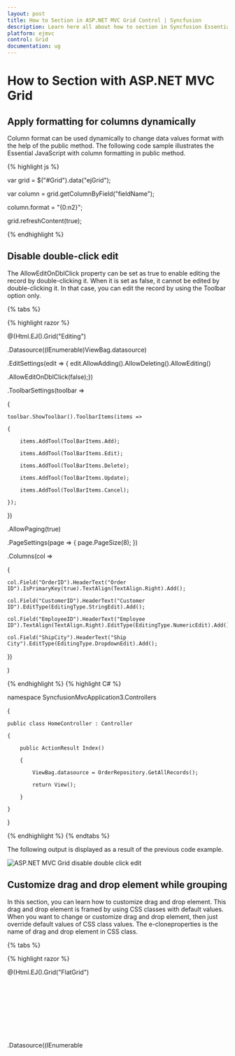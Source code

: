 ```yaml
---
layout: post
title: How to Section in ASP.NET MVC Grid Control | Syncfusion
description: Learn here all about how to section in Syncfusion Essential ASP.NET MVC Grid control, its elements, and more.
platform: ejmvc
control: Grid
documentation: ug
---
```

# How to Section with ASP.NET MVC Grid

##  Apply formatting for columns dynamically

Column format can be used dynamically to change data values format with the help of the public method. The following code sample illustrates the Essential JavaScript with column formatting in public method.

{% highlight js %}

var grid = $("#Grid").data("ejGrid");

var column = grid.getColumnByField("fieldName");

column.format = "{0:n2}";

grid.refreshContent(true);


{% endhighlight  %}


## Disable double-click edit

The AllowEditOnDblClick property can be set as true to enable editing the record by double-clicking it. When it is set as false, it cannot be edited by double-clicking it. In that case, you can edit the record by using the Toolbar option only.

{% tabs %}
 
{% highlight razor %}

@(Html.EJ().Grid<object>("Editing")

.Datasource((IEnumerable<object>)ViewBag.datasource)

.EditSettings(edit => { edit.AllowAdding().AllowDeleting().AllowEditing()

.AllowEditOnDblClick(false);})

.ToolbarSettings(toolbar =>

{

	toolbar.ShowToolbar().ToolbarItems(items =>

	{

		items.AddTool(ToolBarItems.Add);

		items.AddTool(ToolBarItems.Edit);

		items.AddTool(ToolBarItems.Delete);

		items.AddTool(ToolBarItems.Update);

		items.AddTool(ToolBarItems.Cancel);

	});

})

.AllowPaging(true)

.PageSettings(page => { page.PageSize(8); })

.Columns(col =>

{

	col.Field("OrderID").HeaderText("Order ID").IsPrimaryKey(true).TextAlign(TextAlign.Right).Add();

	col.Field("CustomerID").HeaderText("Customer ID").EditType(EditingType.StringEdit).Add();

	col.Field("EmployeeID").HeaderText("Employee ID").TextAlign(TextAlign.Right).EditType(EditingType.NumericEdit).Add();

	col.Field("ShipCity").HeaderText("Ship City").EditType(EditingType.DropdownEdit).Add();

})

)


{% endhighlight  %}
{% highlight C# %}

namespace SyncfusionMvcApplication3.Controllers

{

    public class HomeController : Controller

    {

        public ActionResult Index()

        {

            ViewBag.datasource = OrderRepository.GetAllRecords();

            return View();

        }         

    }	

}

{% endhighlight %}
{% endtabs %}


The following output is displayed as a result of the previous code example.

![ASP.NET MVC Grid disable double click edit](How-to_images/Disable-double-click-edit_img1.png)


## Customize drag and drop element while grouping

In this section, you can learn how to customize drag and drop element. This drag and drop element is framed by using CSS classes with default values. When you want to change or customize drag and drop element, then just override default values of CSS class values. The e-cloneproperties is the name of drag and drop element in CSS class.

{% tabs %}
 
{% highlight razor %}

<style type="text/css">

	.e-grid .e-cloneproperties 
	{

		background-color: black;

	}

</style>

@(Html.EJ().Grid<EditableOrder>("FlatGrid")

.Datasource((IEnumerable<object>)ViewBag.datasource)

.AllowGrouping(true)

.AllowPaging()

)

{% endhighlight  %}

{% highlight C# %}

namespace MVCSampleBrowser.Controllers

{

    public partial class GridController : Controller

    {
        public ActionResult Default()

        {
            ViewBag.datasource = OrderRepository.GetAllRecords();
            return View();
        }
    }
}

{% endhighlight  %}

{% endtabs %} 



The following output is displayed as a result of the previous code example.

![ASP.NET MVC Grid customize drag and drop element while grouping](How-to_images/Customize-Drag-and-Drop-element-while-grouping_img1.png)

## Display tooltip

To apply tooltip for cells, You need to use the `CustomAttributes` in columns. For more reference, about the [`CustomAttributes`](http://help.syncfusion.com/aspnetmvc/grid/columns#custom-attribute).

{% tabs %}


{% highlight razor %}


@(Html.EJ().Grid<OrdersView>("FlatGrid")

        .Datasource((IEnumerable<object>)ViewBag.datasource)

        .AllowPaging()

        .Columns(col =>

           {

               col.Field("OrderID").HeaderText("Order ID").TextAlign(TextAlign.Right).Width(75).Add();
               col.Field("CustomerID").HeaderText("Customer ID").Width(80).CustomAttributes(customAttributes => customAttributes.AddAttribute("title","")).Add();
               col.Field("EmployeeID").HeaderText("Employee ID").Width(75).TextAlign(TextAlign.Right).Add();       
			   col.Field("Freight").HeaderText("Freight").TextAlign(TextAlign.Right).Width(75).Format("{0:C}").Add();

           })

        )

{% endhighlight  %}

{% highlight C# %}

namespace MVCSampleBrowser.Controllers

{

    public partial class GridController : Controller

    {

        // GET: /Custom Attributes/



        public ActionResult Default()

        {

              // Data gets from DataContext

            var DataSource = new NorthwindDataContext().OrdersViews.ToList();

            ViewBag.datasource = DataSource;

            return View();

        }

    }

}

{% endhighlight  %}
{% endtabs %}   

## Set dynamic dataSource to grid

Grid control is capable of updating its dataSource as and when required. The grid method “DataSource” helps in achieving this and in this method parameter, you have to pass the new dataSource as list collection.

For instance, consider a textbox above the grid and depending on its value, you can update a new datasource to the grid dynamically.

{% tabs %}
 

{% highlight razor %}

Enter EmployeeID Field Value:

<input type="text" id="colValue" />

<input type="button" id="customButton" value="Change DataSource">

@(Html.EJ().Grid<EJGrid.Models.Order>("Grid")

.Datasource((IEnumerable<object>)ViewBag.datasource)

.AllowPaging()

.Columns(col =>

{

	 col.Field("OrderID").HeaderText("Order ID").TextAlign(TextAlign.Right).Width(75).Add();

	 col.Field("EmployeeID").HeaderText("Employee ID").TextAlign(TextAlign.Right).Width(90).Add();

	 col.Field("Freight").HeaderText("Freight").Format("{0:c}").TextAlign(TextAlign.Right).Width(90).Add();

	 col.Field("ShipCity").HeaderText("Ship City").Width(90).Add();

	 col.Field("Child.Test").HeaderText("TEst").Format("{0:c}").Width(90).Add();

	 col.Field("ShipCountry").HeaderText("Ship Country").Width(90).Add();

})

)

<script>

	$("#customButton").ejButton({

	size: "Normal", click: function (args) {

	var obj = $("#Grid").ejGrid("instance");

	var value = $("#colValue").val();

	//Add custom parameter to the server

	var query = new ej.Query().addParams("EmployeeID", value);

	//Creating ejDataManager with UrlAdaptor

	var dataManager = ej.DataManager({ url: "/Home/GetData", adaptor: new ej.UrlAdaptor() });
	var promise = dataManager.executeQuery(query);
	promise.done(function (e) {

	//Assign the result to the grid dataSource using "dataSource" method.

	obj.dataSource(e.result);

	});



	}})

</script>

{% endhighlight  %}

{% highlight C# %}


namespace EJGrid.Controllers

{

    public class HomeController : Controller

    {

        public ActionResult Index()

        {

            ViewBag.datasource = null;

            return View();

        }



        public JsonResult GetData(int EmployeeID)

        {

            var data = new DataClasses1DataContext().Orders.Where(datasource => datasource.EmployeeID ==        EmployeeID).ToList();

            return Json(data, JsonRequestBehavior.AllowGet);

        }

    }

}


{% endhighlight %}
{% endtabs %} 

The following screenshot illustrates the output.

![ASP.NET MVC Grid set dynamic datasource](How-to_images/Set-Dynamic-DataSource-to-Grid_img1.png)


## Custom binding for grid CRUD operation

In the grid control DataManager is used for data processing. The adaptors of dataManager are customizable that can be extended for custom binding with server-side for grid CRUD operation.

For instance bind the data to grid by using the “remoteSaveAdaptor” and extend it to modify its update method to bind edited record values of grid as “FormCollection” in the server-side.

{% tabs %}

{% highlight razor %}

@(Html.EJ().Grid<EJGrid.Models.Order>("Grid")

        .Datasource(datasource => datasource.Json((IEnumerable<object>)ViewBag.datasource).UpdateURL("Home/Update")

            .InsertURL("Home/Insert").RemoveURL("Home/Remove").Adaptor("remoteSaveAdaptor"))

        .AllowSorting()

        .AllowPaging()

        .EditSettings(edit => { edit.AllowAdding().AllowDeleting().AllowEditing(); })

        .ToolbarSettings(toolbar =>

        {

            toolbar.ShowToolbar().ToolbarItems(items =>

            {

                items.AddTool(ToolBarItems.Add);

                items.AddTool(ToolBarItems.Edit);

                    items.AddTool(ToolBarItems.Delete);

                items.AddTool(ToolBarItems.Update);

                items.AddTool(ToolBarItems.Cancel);

            });

        })

        .Columns(col =>

        {

            col.Field("OrderID").HeaderText("Order ID").IsPrimaryKey(true).TextAlign(TextAlign.Right).Width(90).ValidationRules(v => v.AddRule("required", true).AddRule("number", true)).Add();

            col.Field("EmployeeID").HeaderText("Employee ID").TextAlign(TextAlign.Right).Width(90).ValidationRules(v => v.AddRule("required", true)).Add();

            col.Field("Freight").HeaderText("Freight").TextAlign(TextAlign.Right).Width(80).Add();

            col.Field("ShipName").HeaderText("ShipName").Width(150).Add();

        })

        .ClientSideEvents(eve => eve.Load("load"))

)


    var adaptor = new ej.remoteSaveAdaptor().extend({

        insert: function (dataManager, data, tableName) {

            return {

                url: dataManager.dataSource.insertUrl,

                dataType: 'json',

                contentType: "application/x-www-form-urlencoded; charset=utf-8",

                data: $("#GridEditForm").serialize()

            };

        },

        update: function (dataManager, keyField, value, tableName) {

            return {

                type: "POST",

                url: dataManager.dataSource.updateUrl+"?id="+value.OrderID,

                dataType: 'json',

                contentType: "application/x-www-form-urlencoded; charset=utf-8",

                data: $("#GridEditForm").serialize()

            };

        },

    })



    function load(args) {

        this.model.dataSource.adaptor = new adaptor();

    }

{% endhighlight %}



{% highlight C# %}

namespace EJGrid.Controllers

{

    public class HomeController : Controller

    {

        public ActionResult Index()

        {

            ViewBag.datasource = OrderRepository.GetAllRecords();

            return View();

        }



        public ActionResult Update(int id, FormCollection value)

        {

            var order = new EditableOrder();

            order.OrderID = id;

            if (value["EmployeeID"] != "")

            order.EmployeeID = Convert.ToInt32(value["EmployeeID"]);

            if (value["Freight"] != "")

            order.Freight = Convert.ToDecimal(value["Freight"]);

            if (value["ShipCity"] != null)

            order.ShipCity = value["ShipCity"];

            OrderRepository.Update(order);

            var data = OrderRepository.GetAllRecords();

            return Json(data, JsonRequestBehavior.AllowGet);

        }

        public ActionResult Insert(FormCollection value)

        {

            var order = new EditableOrder();

            order.OrderID = Convert.ToInt32(value["OrderID"]);

            if (value["EmployeeID"] != "")

                order.EmployeeID = Convert.ToInt32(value["EmployeeID"]);

            if (value["Freight"] != "")

                order.Freight = Convert.ToDecimal(value["Freight"]);

            if (value["ShipCity"] != null)

                order.ShipCity = value["ShipCity"];

            OrderRepository.Add(order);

            var data = OrderRepository.GetAllRecords();

            return Json(data, JsonRequestBehavior.AllowGet);

        }

    }

}

{% endhighlight %}
{% endtabs %}    

 ![ASP.NET MVC Grid custom crud](How-to_images/Custom-CRUD_img1.png)
 
  
## Binding SignalR endpoint

Grid  supports the SignalR features for live updates in record. Please find the below option to configure signalR with Grid. 

1) Before configure SignalR with the ejGrid. You need to setup the SignalR configuration in Visual Studio project. For reference, please find the link given below.

N> [signalR](http://www.asp.net/signalr/overview/getting-started/tutorial-getting-started-with-signalr#setup "signalr") 



2) After configuration of SignalR, you have to create Hub for communication between different actions of grid. 
{% highlight c# %}

public class SignalHub: Hub

{

	public void modify(string action, string details)

	{

		Clients.All.modify(action, details);

	}

}

{% endhighlight %}

3) Implementation of SignalR communication with Grid through Hub.

{% tabs %}


{% highlight razor %}


@(Html.EJ().Grid<OrdersView>("FlatGrid")

        .Datasource((IEnumerable<object>)ViewBag.datasource)

        .AllowPaging()

        .Columns(col =>

           {

            col.Field("OrderID").HeaderText("Order ID").IsPrimaryKey(true).TextAlign(TextAlign.Right).Width(75).Add();
            col.Field("CustomerID").HeaderText("Customer ID").Width(80).Add();
            col.Field("EmployeeID").HeaderText("Employee ID").TextAlign(TextAlign.Right).Width(75).Add();
            col.Field("Freight").HeaderText("Freight").TextAlign(TextAlign.Right).Width(75).Format("{0:C}").Add();
            col.Field("ShipCity").HeaderText("Ship City").Width(80).Add();

           })

        )
	<!--Reference the SignalR library. -->	
<script src="~/Scripts/jquery.signalR-1.1.4.min.js"></script>
<!--Reference the autogenerated SignalR hub script. -->
<script src="@Url.Content("~/signalr/hubs")" type="text/javascript"></script>
<script>
    $(function () {
        window.signal = $.connection.signalHub;
        window.signal.client.modify = function (action, details) {
            details = JSON.parse(details);
            if (action == "add") $("#FlatGrid").ejGrid("addRecord", details);
            else if (action == "beginedit") $("#Editing").ejGrid("updateRecord", "OrderID", details);
            else $("#Editing").ejGrid("deleteRecord", "OrderID", details);
        };
        $.connection.hub.start().done(function () {
            window.actionComplete = function (args) {
                if (args.requestType == "save" || args.requestType == "delete") window.signal.server.modify(args.requestType == "delete" ? args.requestType : window.previousAction, JSON.stringify(args.rowData));
                if (args.requestType != "delete") window.previousAction = args.requestType;
            }
        });
    })
</script>

{% endhighlight  %}

{% highlight C# %}

namespace MVCSampleBrowser.Controllers

{

    public partial class GridController : Controller

    {

        // GET: /Custom Attributes/



        public ActionResult Default()

        {

              // Data gets from DataContext

            var DataSource = new NorthwindDataContext().OrdersViews.ToList();

            ViewBag.datasource = DataSource;

            return View();

        }

    }

}

{% endhighlight  %}
{% endtabs %}   

## Copy data from Excel to grid

This [blog](https://www.syncfusion.com/blogs/post/Copying-and-Pasting-Excel-Sheet-Data-to-Grid-ASPNET-MVC.aspx) is about conversion of Excel to JSON data. After got JSON data you can bind it to the grid. 


## Use NHibernate with grid

### NHibernate

NHibernate is an object-relational mapping (ORM) solution for the Microsoft .NET platform. It provides a Framework for mapping an object-oriented domain model to a traditional relational database.

### Populate Grid with data by using NHibernate

You can populate the grid with data obtained by using the NHibernate. The UrlAdaptor can be used for data binding and to handle the request and response from the server. You can use the CRUD URL mappers (InsertUrl/UpdateUrl/RemoveUrl/CrudUrl) to provide the action/method to be called while editing.

The grid initialization is as follows.

{% tabs %}

{% highlight razor %}

@(Html.EJ().Grid<EmployeeMap>("Grid")

.Datasource(datasource =>

	datasource.URL("Home/GetData") //Action which returns data

	.InsertURL("Home/PerformInsert") 

	.UpdateURL("Home/PerformUpdate")

	.RemoveURL("Home/PerformDelete")

	.Adaptor(AdaptorType.UrlAdaptor)

)

.AllowPaging()

.EditSettings(edit => edit.AllowEditing().AllowAdding().AllowDeleting().EditMode(EditMode.Normal))

.ToolbarSettings(tools => tools.ShowToolbar().ToolbarItems(items =>

{

	items.AddTool(ToolBarItems.Add);

	items.AddTool(ToolBarItems.Edit);

	items.AddTool(ToolBarItems.Delete);

	items.AddTool(ToolBarItems.Update);

	items.AddTool(ToolBarItems.Cancel);

}))

.Columns(col =>

{

	col.Field("EmployeeID").HeaderText("Employee ID").IsPrimaryKey(true).TextAlign(TextAlign.Right).Width(75).Add();

	col.Field("FirstName").HeaderText("First Name").Width(80).Add();

	col.Field("LastName").HeaderText("Last Name").Add();

	col.Field("Designation").HeaderText("Designation"). Width(75).Add();

})

)

{% endhighlight %}
{% highlight C# %}

namespace UsingNHibernate.Controllers

{

    public class HomeController : Controller

    {

        public IEnumerable<EmployeeMap> list { get; set; }



        public ActionResult Index()

        {



            return View();

        }



        //PROVIDE GRID DATASOURCE

        public ActionResult GetData()

        {

            using (ISession session = AppSession.OpenSession())

            {

                list = session.Query<EmployeeMap>().ToList();

            }

            return Json(new { result = list, count = list.Count() }, JsonRequestBehavior.AllowGet);

        }



        //PERFORM INSERT

        public ActionResult PerformInsert(string action, EmployeeMap value)

        {

            using (ISession session = AppSession.OpenSession())

            {

                using (ITransaction transaction = session.BeginTransaction())

                {

                    session.Save(value);

                    transaction.Commit();

                }

                list = session.Query<EmployeeMap>().ToList();

            }

            return Json(new { result = value, count = list.Count() }, JsonRequestBehavior.AllowGet);

        }



        //PERFORM UPDATE

        public ActionResult PerformUpdate(int key, EmployeeMap value)

        {

            using (ISession session = AppSession.OpenSession())

            {

                var employeeUpdate = session.Get<EmployeeMap>(key);



                employeeUpdate.Designation = value.Designation;

                employeeUpdate.FirstName = value.FirstName;

                employeeUpdate.LastName = value.LastName;



                using (ITransaction transaction = session.BeginTransaction())

                {

                    session.Save(employeeUpdate);

                    transaction.Commit();

                }

                list = session.Query<EmployeeMap>().ToList();

            }



            return Json(new { result = value, count = list.Count() }, JsonRequestBehavior.AllowGet);

        }



        //PERFORM DELETE

        public ActionResult PerformDelete(int key)

        {

            using (ISession session = AppSession.OpenSession())

            {

                using (ITransaction transaction = session.BeginTransaction())

                {

                    session.Delete(session.Get<EmployeeMap>(key));

                    transaction.Commit();

                }

                list = session.Query<EmployeeMap>().ToList();

            }

            return Content("Success"); // Json(new { result = list, count = list.Count() }, JsonRequestBehavior.AllowGet);

        }



    }

}

{% endhighlight %}
{% endtabs %}  
The SessionFactory used by the application is as follows.


{% highlight c# %}
public static class AppSession

{

	public static ISession OpenSession()

	{

		var configuration = new Configuration();

		var configurationPath = HttpContext.Current.Server.MapPath(@"~\Models\nHibernateConfig\Employee.cfg.xml");

		configuration.Configure(configurationPath);

		var employeeConfigurationFile = HttpContext.Current.Server.MapPath(@"~\Models\nHibernateConfig\EmployeeMap.hbm.xml");

		configuration.AddFile(employeeConfigurationFile);

		ISessionFactory sessionFactory = configuration.BuildSessionFactory();

		return sessionFactory.OpenSession();

	}

}

{% endhighlight  %}

N> In the previous code example, the ORM mapping is performed by using the XML-documents and the mapping files are Employee.cfg.xml and EmployeeMap.hbm.xml

## Adding comments in the exported file (Excel, Word or PDF)

We can add comments in the exported file while exporting the grid control.

### Adding comments in Excel sheet

Using the Range property and AddComment method of the XlsIO IRange Class, we will add comments to any cell of particular range in Excel sheet. 

{% tabs %}

{% highlight razor %}

    @(Html.EJ().Grid<OrdersView>("FlatGrid")
        .Datasource((IEnumerable<object>)ViewBag.datasource)
        .ToolbarSettings(toolBar => toolBar.ShowToolbar().ToolbarItems(items =>
            {
              items.AddTool(ToolBarItems.ExcelExport);                    
            }))
        .AllowPaging()
        .Columns(col =>
        {
            col.Field("OrderID").HeaderText("Order ID").TextAlign(TextAlign.Right).Add();
            col.Field("CustomerID").HeaderText("Customer ID").Add();
            col.Field("EmployeeID").HeaderText("Employee ID").TextAlign(TextAlign.Right). Add();          
            col.Field("Freight").HeaderText("Freight").TextAlign(TextAlign.Right).Add();
        })) 
        
{% endhighlight %}
{% highlight c# %}

    public partial class GridController : Controller
    {

        public ActionResult ExportingGrid()
        {
            var DataSource = new NorthwindDataContext().OrdersViews.ToList();
            ViewBag.datasource = DataSource;
            return View();
        }
        public void ExportToExcel(string GridModel)
        {
            GridProperties gridProperty = (GridProperties)Utils.DeserializeToModel(typeof(GridProperties), GridModel);
            ExcelExport exp = new ExcelExport();
            IEnumerable data = new NorthwindDataContext().OrdersViews.ToList();
            IWorkbook book = exp.Export(gridProperty, (IEnumerable)data, "Export.xlsx", ExcelVersion.Excel2010, false, false, "flat-lime", true);            
            book.ActiveSheet.Range["A1:D1"].Merge();
            book.ActiveSheet.Range["A1"].Text = "*Exported Grid Data";//Adding text to the cells of particular range
            book.ActiveSheet.Range["A1"].AddComment().Text = "*Add Comments";//Adding comments to cells of particular range
            book.SaveAs("Export.xlsx", ExcelSaveType.SaveAsXLS, System.Web.HttpContext.Current.Response, ExcelDownloadType.Open);
        }          
    }

{% endhighlight %}
{% endtabs %}

The following screenshot displays the exported grid with comments added to cells

![ASP.NET MVC Grid adding comments in excel sheet](How-to_images/Add-comments-in-the-Exported-file_img1.png)

### Adding comments in exported Word document

We can add comments to the word document using the AppendComment method in the WComment class of the DocIO namespace. We can traverse through the required row/cell with the help of WTable class and thus can append the comment to the table cell.

{% tabs %}

{% highlight razor %}

    @(Html.EJ().Grid<OrdersView>("FlatGrid")
        .Datasource((IEnumerable<object>)ViewBag.datasource)
        .ToolbarSettings(toolBar => toolBar.ShowToolbar().ToolbarItems(items =>
            {                    
              items.AddTool(ToolBarItems.WordExport);                    
            }))
        .AllowPaging()
        .Columns(col =>
        {
            col.Field("OrderID").HeaderText("Order ID").TextAlign(TextAlign.Right).Add();
            col.Field("CustomerID").HeaderText("Customer ID").Add();
            col.Field("EmployeeID").HeaderText("Employee ID").TextAlign(TextAlign.Right). Add();          
            col.Field("Freight").HeaderText("Freight").TextAlign(TextAlign.Right).Add();            
        })) 

{% endhighlight %}
{% highlight c# %}

    public partial class GridController : Controller
    {

        public ActionResult ExportingGrid()
        {
            var DataSource = new NorthwindDataContext().OrdersViews.ToList();
            ViewBag.datasource = DataSource;
            return View();
        }
        public void ExportToWord(string GridModel)
        {
            WordExport exp = new WordExport();
            var DataSource = new NorthwindDataContext().OrdersViews.ToList();
            GridProperties gridProperty = (GridProperties)Utils.DeserializeToModel(typeof(GridProperties), GridModel);
            IWordDocument document = exp.Export(gridProperty, (IEnumerable)data, "Export.docx", false, false, "flat-lime", true);
            var table = document.Sections[0].Tables[0];
            table.AddRow();//Add new row to the grid table                    
            var para = table.Rows[0].Cells[0].AddParagraph().AppendComment("*Comments added");
            document.Save("Export.docx", FormatType.Docx, System.Web.HttpContext.Current.Response, HttpContentDisposition.Attachment);
        }
          
    }
    
{% endhighlight %}
{% endtabs %}

The following screenshot shows the exported grid with comments added to the document.

![ASP.NET MVC Grid adding comments in exported Word document](How-to_images/Add-comments-in-the-Exported-file_img2.png)

### Adding comments in exported PDF document

We can add comments to a PDF documents using the annotation support provided in the PDF namespace. The annotation added can be of any format such as freeTextAnnotation, popUpAnnotation and LineAnnotation etc., based on the requirement we can add annotation which is available under Syncfusion.Pdf.Interactive namespace.

{% tabs %}

{% highlight razor %}

    @(Html.EJ().Grid<OrdersView>("FlatGrid")
        .Datasource((IEnumerable<object>)ViewBag.datasource)
        .ToolbarSettings(toolBar => toolBar.ShowToolbar().ToolbarItems(items =>
            {
              items.AddTool(ToolBarItems.PdfExport);                    
            }))
        .AllowPaging()
        .Columns(col =>
        {
            col.Field("OrderID").HeaderText("Order ID").TextAlign(TextAlign.Right).Add();
            col.Field("CustomerID").HeaderText("Customer ID").Add();
            col.Field("EmployeeID").HeaderText("Employee ID").TextAlign(TextAlign.Right). Add();          
            col.Field("Freight").HeaderText("Freight").TextAlign(TextAlign.Right).Add();
        })) 
        
{% endhighlight %}
{% highlight c# %}

    public partial class GridController : Controller
    {

        public ActionResult ExportingGrid()
        {
            var DataSource = new NorthwindDataContext().OrdersViews.ToList();
            ViewBag.datasource = DataSource;
            return View();
        }
        public void ExportToPdf(string GridModel)
        {
            PdfExport exp = new PdfExport();
            var DataSource = new NorthwindDataContext().OrdersViews.ToList();
            GridProperties gridProperty = (GridProperties)Utils.DeserializeToModel(typeof(GridProperties), GridModel);
            PdfDocument document = exp.Export(gridProperty, (IEnumerable)data, "Export.pdf", false, false, "flat-lime", true);           
            RectangleF rectangle = new RectangleF(120, 20, 20, 125);
            //Creates a new pop-up annotation.
            PdfPopupAnnotation popupAnnotation = new PdfPopupAnnotation(rectangle, "*Comments added");
            popupAnnotation.Border.Width = 2;
            popupAnnotation.Border.HorizontalRadius = 10;
            popupAnnotation.Border.VerticalRadius = 20;            
            //Sets the PDF pop-up icon.
            popupAnnotation.Icon = PdfPopupIcon.Comment;
            //Adds the annotation to page.
            document.Pages[0].Annotations.Add(popupAnnotation);
            document.Save("Export.pdf", Response, HttpReadType.Save);
        }
          
    }
    
{% endhighlight %}
{% endtabs %}

The following screenshot displays the exported grid with comments added to cells.

![ASP.NET MVC Grid add comments in exported PDF document](How-to_images/Add-comments-in-the-Exported-file_img3.png)

## Adding header and footer in the exported file (Excel, Word or PDF)

We can add header and footer in the exported file while exporting the grid control.

### Adding header and footer in Excel sheet

Using the Range Text property and SetValue method of the XlsIO IRange Class, we can add headers and footers in Excel sheet. 

{% tabs %}

{% highlight razor %}

    @(Html.EJ().Grid<OrdersView>("FlatGrid")
        .Datasource((IEnumerable<object>)ViewBag.datasource)
        .ToolbarSettings(toolBar => toolBar.ShowToolbar().ToolbarItems(items =>
            {
              items.AddTool(ToolBarItems.ExcelExport);                    
            }))
        .AllowPaging()
        .Columns(col =>
        {
            col.Field("OrderID").HeaderText("Order ID").TextAlign(TextAlign.Right).Add();
            col.Field("CustomerID").HeaderText("Customer ID").Add();
            col.Field("EmployeeID").HeaderText("Employee ID").TextAlign(TextAlign.Right). Add();          
            col.Field("Freight").HeaderText("Freight").TextAlign(TextAlign.Right).Add();
        })) 
        
{% endhighlight %}
{% highlight c# %}

    public partial class GridController : Controller
    {

        public ActionResult ExportingGrid()
        {
            var DataSource = new NorthwindDataContext().OrdersViews.ToList();
            ViewBag.datasource = DataSource;
            return View();
        }
        public void ExportToExcel(string GridModel)
        {
            GridProperties gridProperty = (GridProperties)Utils.DeserializeToModel(typeof(GridProperties), GridModel);
            ExcelExport exp = new ExcelExport();
            IEnumerable data = new NorthwindDataContext().OrdersViews.ToList();
            IWorkbook book = exp.Export(gridProperty, (IEnumerable)data, "Export.xlsx", ExcelVersion.Excel2010, false, false, "flat-lime", true);
            book.ActiveSheet.InsertRow(1);

            // Merging the sheet from Range A1 to D1 for adding title space
            book.ActiveSheet.Range["A1:D1"].Merge();

            //Adding the title using Text property
            book.ActiveSheet.Range["A1"].Text = "Grid Order Data";
            book.ActiveSheet.Range["A1"].CellStyle.HorizontalAlignment = ExcelHAlign.HAlignCenter;//set text alignment

            //Adding footer using SetValue method
            book.ActiveSheet.SetValue(book.ActiveSheet.Rows.Length + 2, book.ActiveSheet.Columns.Length - 3, "CopyRights");
            book.SaveAs("Export.xlsx", ExcelSaveType.SaveAsXLS, System.Web.HttpContext.Current.Response, ExcelDownloadType.Open);
        }          
    }

{% endhighlight %}
{% endtabs %}

### Adding header and footer in exported Word document

We can add header and footer to the word document using the HeadersFooters property in the WHeadersFooters class of the DocIO namespace. We can create an instance of the IWParagraph class and append the header/footer text to it using the AppendText method.

{% tabs %}

{% highlight razor %}

    @(Html.EJ().Grid<OrdersView>("FlatGrid")
        .Datasource((IEnumerable<object>)ViewBag.datasource)
        .ToolbarSettings(toolBar => toolBar.ShowToolbar().ToolbarItems(items =>
            {                    
              items.AddTool(ToolBarItems.WordExport);                    
            }))
        .AllowPaging()
        .Columns(col =>
        {
            col.Field("OrderID").HeaderText("Order ID").TextAlign(TextAlign.Right).Add();
            col.Field("CustomerID").HeaderText("Customer ID").Add();
            col.Field("EmployeeID").HeaderText("Employee ID").TextAlign(TextAlign.Right). Add();          
            col.Field("Freight").HeaderText("Freight").TextAlign(TextAlign.Right).Add();            
        })) 

{% endhighlight %}
{% highlight c# %}

    public partial class GridController : Controller
    {

        public ActionResult ExportingGrid()
        {
            var DataSource = new NorthwindDataContext().OrdersViews.ToList();
            ViewBag.datasource = DataSource;
            return View();
        }
        public void ExportToWord(string GridModel)
        {
            WordExport exp = new WordExport();
            var DataSource = new NorthwindDataContext().OrdersViews.ToList();
            GridProperties gridProperty = (GridProperties)Utils.DeserializeToModel(typeof(GridProperties), GridModel);
            IWordDocument document = exp.Export(gridProperty, (IEnumerable)DataSource, "Export.docx", false, false, "flat-lime", true);
            IWParagraph para = new WParagraph(document);

            //Add header to the word document
            para = document.Sections[0].HeadersFooters.Header.AddParagraph();
            //Insert the header text using AppendText method
            para.AppendText("[Header]");
            //Add footer to the word document
            para = document.Sections[0].HeadersFooters.Footer.AddParagraph();
            //Insert the footer text using AppendText method
            para.AppendText("[Footer]");

            //Adding Title to the Grid
            var index = document.LastSection.Body.ChildEntities.IndexOf(document.LastSection.Tables[0]);
            WParagraph para1 = new WParagraph(document);
            para1.Text = "Grid Title";
            document.LastSection.Body.ChildEntities.Insert(index, para1); 
            document.Save("Export.docx", FormatType.Docx, System.Web.HttpContext.Current.Response, HttpContentDisposition.Attachment);
        }
          
    }
    
{% endhighlight %}
{% endtabs %}

### Adding header and footer in the exported PDF document

We can add header/footer to a PDF documents using the PdfPageTemplateElement class. The header and footer can contain any types of element including dynamic fields.

{% tabs %}

{% highlight razor %}

    @(Html.EJ().Grid<OrdersView>("FlatGrid")
        .Datasource((IEnumerable<object>)ViewBag.datasource)
        .ToolbarSettings(toolBar => toolBar.ShowToolbar().ToolbarItems(items =>
            {
              items.AddTool(ToolBarItems.PdfExport);                    
            }))
        .AllowPaging()
        .Columns(col =>
        {
            col.Field("OrderID").HeaderText("Order ID").TextAlign(TextAlign.Right).Add();
            col.Field("CustomerID").HeaderText("Customer ID").Add();
            col.Field("EmployeeID").HeaderText("Employee ID").TextAlign(TextAlign.Right). Add();          
            col.Field("Freight").HeaderText("Freight").TextAlign(TextAlign.Right).Add();
        })) 
        
{% endhighlight %}
{% highlight c# %}

    public partial class GridController : Controller
    {

        public ActionResult ExportingGrid()
        {
            var DataSource = new NorthwindDataContext().OrdersViews.ToList();
            ViewBag.datasource = DataSource;
            return View();
        }
        public ActionResult ExportToPdf(string GridModel)
        {
            var DataSource = new NorthwindDataContext().OrdersViews.ToList();
            GridProperties gridProperty = (GridProperties)Utils.DeserializeToModel(typeof(GridProperties), GridModel);
            PdfExport exp = new PdfExport();
            PdfDocument document = exp.Export(gridProperty, (IEnumerable)DataSource, "Export.pdf", false, false, "flat-lime", true);

            RectangleF rect = new RectangleF(0, 0, document.PageSettings.Width, 50);

            //create a header pager template
            PdfPageTemplateElement header = new PdfPageTemplateElement(rect);

            //create a footer pager template
            PdfPageTemplateElement footer = new PdfPageTemplateElement(rect);

            Font f = new Font("Helvetica", 10, System.Drawing.FontStyle.Bold);

            PdfFont font = new PdfTrueTypeFont(f, true);

            header.Graphics.DrawString("Demo Report", font, PdfBrushes.Black, new Point(250, 0)); //Add custom text to the Header
            document.Template.Top = header; //Append custom template to the document           

            footer.Graphics.DrawString("CopyRights", font, PdfBrushes.Gray, new Point(250, 0));//Add Custom text to footer
            document.Template.Bottom = footer;//Add the footer template to document
            document.Save(Server.MapPath("/Output/Export.pdf"));
            return RedirectToAction("Index");
        }
          
    }
    
{% endhighlight %}
{% endtabs %}

## External search in grid

Using `search` method of grid, you can search the string in grid externally without using in-built toolbar search support. While using the `search` method it is necessary to set the `AllowSearching` property as `true`. The following code example explains the previous behavior.
{% tabs %}
{% highlight razor %}
<input type="text" id="search" class="e-ejinputtext" />

@(Html.EJ().Button("search")
.Text("Searching")
.ClientSideEvents(eve => { eve.Click("onSearching"); })
)
@(Html.EJ().Grid<OrdersView>("Grid")
.Datasource((IEnumerable<object>)ViewBag.datasource)
.AllowPaging()
.AllowSearching()
.Columns(col =>
{
col.Field("OrderID").Add();
col.Field("CustomerID").Add();
col.Field("EmployeeID").Add();
col.Field("Freight").Add();
col.Field("ShipCity").Add();
col.Field("ShipCountry").Add();
})

)

{% endhighlight %}

{% highlight js %}
function onSearching(args) {
var obj = $("#Grid").ejGrid("instance");
var val = $("#search").val();
obj.search(val);
}
{% endhighlight %}

{% highlight C# %}

namespace SyncfusionMvcApplication3.Controllers

{
  public class HomeController : Controller
    {
        public ActionResult Index()
           {
             ViewBag.datasource = OrderRepository.GetAllRecords();
             return View();
            }         
     }	
}
{% endhighlight %}
{% endtabs %}
The following output is displayed as a result of the previous code example.
![ASP.NET MVC Grid external searching](How-to_images/ExternalSearching_img1.jpeg)


##  Configure grid through the grid model properties
    
There comes a time when you want to set grid properties other than using grid builder i.e., in the Controller side. At the time you can pass `GridProperties` Model instance as a parameter to grid Helper.

We can set grid properties in server-side using the  `GridProperties`  class and use it in view page using grid Helper overload.

In addition to `id` parameter of grid helper we can also pass `GridProperties` Model as another parameter to grid helper. 

The following code example shows you how to set grid properties such as `AllowPaging`, `DataSource` and `Columns` in Controller using `GridProperties` class.

{% tabs %}   
{% highlight razor %}
    
        @model Syncfusion.JavaScript.Models.GridProperties
        @(Html.EJ().Grid<object>("FlatGrid",Model))          
      
      
{% endhighlight  %}
{% highlight c# %}

        namespace EJGrid.Controllers
         {
         public class HomeController : Controller
          {
         public ActionResult Index()
          {            
            List<Column> cols = new List<Column>();
            cols.Add(new Column() { Field = "OrderID" });
            cols.Add(new Column() { Field = "EmployeeID" });
            cols.Add(new Column() { Field = "ShipCity" });
            cols.Add(new Column() { Field = "ShipCountry" });
            cols.Add(new Column() { Field = "Freight" });

            GridProperties prop = new GridProperties();
            prop.DataSource = OrderRepository.GetAllRecords();
            prop.Columns = cols;
            prop.AllowPaging = true;
            return View(prop);
          }
         }
        }
{% endhighlight  %}
{% endtabs %}  

The following output is displayed as a result of the previous code example.

![ASP.NET MVC Grid configure through model properties](How-to_images/Configure Grid through Grid Model properties_img1.png)

##  Work with partial views

The grid can be rendered in either `Unobtrusive` or `Non-unobtrusive` mode.
       
In unobtrusive mode, to load grid from partial view via AJAX, in the success callback, the partial view should be parsed using the `ej.widget.init` method.  

 N> The `ej.widget.init` method is available in `ej.unobtrusive.min.js` file.
    
 N> If  the `InitUnobtrusiveInScriptManager`  key is set in appSettings of web config then the `Html.EJ().ScriptManager()` should be placed in the partial view.

 The following code example describes the previous behavior.

{% tabs %}   
{% highlight razor %}

           @(Html.EJ().Grid<OrdersView>("PartialGrid")
                .Datasource((IEnumerable<OrdersView>)Model)
                .AllowPaging()           
                .Columns(col =>
                 {
                    col.Field(o => o.OrderID).HeaderText("Order ID").Width(70).TextAlign(TextAlign.Right).Add();
                    col.Field(o => o.EmployeeID).HeaderText("Employee ID").Width(70).TextAlign(TextAlign.Right).Add();
                    col.Field(o => o.CustomerID).HeaderText("Customer ID").Width(70).Add();
                    col.Field(o => o.Freight).HeaderText("Freight").Width(70).TextAlign(TextAlign.Right).Add();
                })
             )
{% endhighlight  %}
{% highlight c# %}

          namespace Grid.Controllers
           {      
            public class HomeController : Controller
             {
              public ActionResult Index()
              {           
               return View();
              }
              public ActionResult GetPartial()
              {
               var model = new NorthwindDataContext().OrdersViews.ToList();
               return PartialView("_GridPartial", model);
               }
              }
           }
{% endhighlight  %}
{% highlight html %}
   
         <div id="target"></div>
{% endhighlight  %}
{% highlight js %}     
    
        <script>
          $(function(){      
             $.ajax({
                 url:'@Url.Action("GetPartial")',
                 success: function(doc){                
                 $("#target").html(doc);
                 ej.widget.init($("#target"));
                }
             });
          });
       </script>
{% endhighlight  %}
{% endtabs %}  

The following output is displayed as a result of the previous code example.

![ASP.NET MVC Grid work with paetial view](How-to_images/Work with partial views_img1.png)


In non-unobtrusive mode, to load grid from partial view via AJAX, the `ScriptManager` HTML helper should be placed at the bottom of the partial view.

N> The `Html.EJ().ScriptManager()` which is placed in the Layout page will not initiate control rendering in partial view hence every partial view should have their own `ScriptManager`.

The following code sample describes the previous behavior.

{% tabs %}   
{% highlight razor %}

           @(Html.EJ().Grid<OrdersView>("PartialGrid")
                .Datasource((IEnumerable<OrdersView>)Model)
                .AllowPaging()           
                .Columns(col =>
                 {
                    col.Field(o => o.OrderID).HeaderText("Order ID").Width(70).TextAlign(TextAlign.Right).Add();
                    col.Field(o => o.EmployeeID).HeaderText("Employee ID").Width(70).TextAlign(TextAlign.Right).Add();
                    col.Field(o => o.CustomerID).HeaderText("Customer ID").Width(70).Add();
                    col.Field(o => o.Freight).HeaderText("Freight").Width(70).TextAlign(TextAlign.Right).Add();
                })
            )
           @(Html.EJ().ScriptManager())
{% endhighlight  %}
{% highlight c# %}

        namespace Grid.Controllers
        {      
         public class HomeController : Controller
         {
          public ActionResult Index()
           {           
            return View();
           }
           public ActionResult GetPartial()
           {
            var model = new NorthwindDataContext().OrdersViews.ToList();
            return PartialView("_GridPartial", model);
          }
         }
        }
{% endhighlight  %}
{% highlight html %}
   
          <div id="target"></div>
 {% endhighlight  %}
{% highlight js %}     
    
            <script>
                 $(function(){      
                 $.ajax({
                 url:'@Url.Action("GetPartial")',
                success: function(doc){                
                 $("#target").html(doc);
                 }
               });
            });
           </script>     
{% endhighlight  %}
{% endtabs %}  

The following output is displayed as a result of the previous code example.

![ASP.NET MVC Grid placed at the bottom of the partial view](How-to_images/Work with partial views_img2.png)

## Rendering the grid using grid properties in server-side

The GridProperties helps to render the grid control in server-side.

The following code example which will explain to render the grid control in server-side.

{% tabs %}

{% highlight razor %}


  @(Html.EJ().Grid<object>("FlatGrid", Model))
  

{% endhighlight  %}

{% highlight c# %}

   namespace Grid.Controllers
   {
     public class GridController : Controller
     {
        public ActionResult GridFeatures()
        {
            GridProperties grid = new GridProperties();
            List<Column> colList = new List<Column>();
            colList.Add(new Column() { Field = "OrderID", HeaderText="Order ID", TextAlign = Syncfusion.JavaScript.TextAlign.Right, Width = 75 });
            colList.Add(new Column() { Field = "CustomerID", HeaderText = "Customer ID", Width = 80 });
            colList.Add(new Column() { Field = "ShipName", HeaderText = "Ship Name", Width = 100 });
            colList.Add(new Column() { Field = "ShipCity", HeaderText = "Ship City", Width = 100 });
            colList.Add(new Column() { Field = "Freight", HeaderText = "Freight", Width = 80, TextAlign = Syncfusion.JavaScript.TextAlign.Right });
            grid.Columns = colList;
            grid.AllowPaging = true;
            grid.DataSource = OrderRepository.GetAllRecords().ToList();
            return View(grid);
        }
     }
   }
   
{% endhighlight  %}

{% endtabs %} 

The following output is displayed as a result of the previous code example.

![ASP.NET MVC Grid displays getting started](Getting-Started_images/Getting-Started_img4.png)


## Export grid to target location without download prompt(Excel, Word or PDF)

In the Export method we have assigned the target location to save the exported file in the specified path. The target location is placed using the Server.MapPath.

The following code example shows how to save the exported files in a target location.

{% tabs %}

{% highlight razor %}


 @(Html.EJ().Grid<EmployeeView>("MasterGrid")
        .Datasource((IEnumerable<object>)ViewBag.DataSource)
        .AllowPaging()
        .ToolbarSettings(toolBar => toolBar.ShowToolbar().ToolbarItems(items =>
        {
            items.AddTool(ToolBarItems.ExcelExport);
            items.AddTool(ToolBarItems.WordExport);
            items.AddTool(ToolBarItems.PdfExport);
        }))
        .Columns(col =>
        {
            col.Field("OrderID").HeaderText("Order ID").TextAlign(TextAlign.Right).Add();
            col.Field("CustomerID").HeaderText("Customer ID").Add();
            col.Field("EmployeeID").HeaderText("Employee ID").TextAlign(TextAlign.Right).Add();
            col.Field("Freight").HeaderText("Freight").TextAlign(TextAlign.Right).Add();
        })        
)
  

{% endhighlight  %}

{% highlight c# %}

   public ActionResult GridFeatures()
        {

            var DataSource = new NorthwindDataContext().OrdersViews.ToList();
            ViewBag.DataSource = DataSource;
            return View();
            
        }
        public void ExportToExcel(string GridModel)
        {

            ExcelExport exp = new ExcelExport();
            string targetFolder = Server.MapPath("") + "\\New folder\\";    // Set the target folder using Server.MapPath
            var DataSource = new NorthwindDataContext().OrdersViews.ToList();
            GridProperties obj = (GridProperties)Syncfusion.JavaScript.Utils.DeserializeToModel(typeof(GridProperties), GridModel);
            exp.Export(obj, DataSource, "Export.xlsx", ExcelVersion.Excel2010, false, false, "flat-saffron", true, targetFolder);    //specify the path which helps to save the excel file in local folder  

        }
        public void ExportToWord(string GridModel)
        {

            WordExport exp = new WordExport();
            string targetFolder = Server.MapPath("") + "\\New folder\\";   // Set the target folder using Server.MapPath
            var DataSource = new NorthwindDataContext().OrdersViews.ToList();
            GridProperties obj = (GridProperties)Syncfusion.JavaScript.Utils.DeserializeToModel(typeof(GridProperties), GridModel);
            exp.Export(obj, DataSource, "Export.docx", false, false, "flat-saffron", true, targetFolder);   //specify the path which helps to save the excel file in local folder 

        }

        public void ExportToPdf(string GridModel)
        {

            PdfExport exp = new PdfExport();
            string targetFolder = Server.MapPath("") + "\\New folder\\";    // Set the target folder using Server.MapPath
            var DataSource = new NorthwindDataContext().OrdersViews.ToList();
            GridProperties obj = (GridProperties)Syncfusion.JavaScript.Utils.DeserializeToModel(typeof(GridProperties), GridModel);
            exp.Export(obj, DataSource, "Export.pdf", false, false, "flat-saffron", true, targetFolder);     //specify the path which helps to save the excel file in local folder 

        }
        
{% endhighlight  %}

{% endtabs %}

See Also

For more information on enable unobtrusive please refer this [link]( http://help.syncfusion.com/aspnetmvc/getting-started#to-enable-unobtrusive-option-in-your-application).

## Hierarchy grid with different foreignKeyField in parent and child table

The `QueryString` property is used to filter the childGrid data based on value in parent grid data. But when the field name provided in the `QueryString` does not exists in Child grid, then the `ForeignKeyField` property is used to filter the childGrid data. If the foreign key column name differs for parent and child grid then use the `ForeignKeyField` property of grid.

The following code example explains the previous behavior.

{% tabs %}

{% highlight razor %}

@(Html.EJ().Grid<EmployeeView>("HierarchyGrid")
        .Datasource((IEnumerable<object>)ViewBag.datasource)
        .Columns(col =>
        {
            col.Field("EmployeeID").HeaderText("Employee ID").TextAlign(TextAlign.Right).Width(85).Add();
            col.Field("FirstName").HeaderText("First Name").Width(100).Add();
            col.Field("City").Width(100).Add();
            col.Field("Country").Width(100).Add();
        })
        .ChildGrid(child =>
        {
            child.Datasource("http://js.syncfusion.com/demos/ejServices/Wcf/Northwind.svc/Orders")
                .QueryString("FirstName")
                .ForeignKeyField("CustomerName")
                .AllowPaging()
                .PageSettings(page => page.PageSize(5))
                .Columns(col =>
                {
                    col.Field("OrderID").HeaderText("Order ID").TextAlign(TextAlign.Right).Width(75).Add();
                    col.Field("ShipCity").HeaderText("Ship City").Width(100).Add();
                    col.Field("CustomerName").HeaderText("First Name").Width(100).Add();
                    col.Field("CustomerID").HeaderText("Customer ID").Width(120).Add();
                    col.Field("ShipName").HeaderText("Ship Name").Width(100).Add();
                });
        })

)

{% endhighlight  %}
{% highlight c# %}

public partial class GridController : Controller

{

	//

	// GET: /HierarchyGrid/

	 public ActionResult HierarchyGrid()

        {

            var DataSource = new NorthwindDataContext().EmployeeViews.ToList();

            ViewBag.datasource = DataSource;

            return View();

        }

}


{% endhighlight  %}

{% endtabs %} 

The following output is displayed as a result of the previous code example.
![ASP.NET MVC Grid hierarchy](Hierarchy-Grid_images/Hierarchy-Grid_images2.png)

## Display other Syncfusion controls in grid columns

We can display the other Syncfusion controls using the `Template` property of grid columns and `TemplateRefresh` event of ejGrid control.

{% tabs %}

{% highlight razor %}

  @(Html.EJ().Grid<object>("FlatGrid")
        .Datasource((IEnumerable<object>)ViewBag.datasource)
        .AllowPaging()
        .ClientSideEvents(event => event.TemplateRefresh("template"))
        .Columns(col =>
        {
            col.HeaderText("Employee Rating").Template("#columnTemplate").Width(100).Add();
            col.Field("EmployeeID").HeaderText("Employee ID").Width(90).Add();
            col.Field("FirstName").HeaderText("First Name").Width(90).Add();
            col.Field("LastName").HeaderText("Last Name").Width(90).Add();
            col.Field("Country").HeaderText("Country").Width(80).Add();    
        })
  )
  
{% endhighlight  %}

{% highlight c# %}

   namespace Grid.Controllers
   {
     public class GridController : Controller
     {
        public ActionResult GridFeatures()
        {
            var DataSource = new NorthwindDataContext().EmployeeViews.ToList();
            ViewBag.datasource = DataSource;
            return View();
        }
     }
   }
   
{% endhighlight  %}

{% highlight js %}

<script type="text/x-jsrender" id="columnTemplate">
    {{"{{"}}if EmployeeID<3{{}}}}

        <input type="text" class="rating" value="3" />

    {{"{{"}}else EmployeeID>2 && EmployeeID<5{{}}}}

        <input type="text" class="rating" value="3" />

    {{"{{"}}else EmployeeID>4{{}}}}
        <input type="text" class="rating" value="5" />

    {{"{{"}}/if{{}}}}
</script>

<script type="text/javascript">
    function template(args) {
        $(args.cell).find(".rating").ejRating({ allowReset: false });
    }
</script>
   
{% endhighlight  %}

{% endtabs %} 

The following output is displayed as a result of the previous code example.

![ASP.NET MVC Grid Perform grid actions on external button click](How-to_images/Display_Other_controls_img1.png)

## Perform grid actions on external button click

### CRUD operations

Using the `addRecord` method of grid, you can add a record to a grid externally without using in-built toolbar add support. While using the `addRecord` method it is necessary to set the `AllowAdding` property as `true`.
Using `deleteRecord` method of grid, you can delete a record to a grid externally without using in-built toolbar delete support. While using the  `deleteRecord` method it is necessary to set the `AllowDeleting` property as `true`.
Using `updateRecord` method of grid, you can update a record to a grid externally without using in-built toolbar update support. While using the `updateRecord` method it is necessary to set the `AllowEditing` property as `true`.

### Filtering

Using the `filterColumn` method of grid, you can filter the data in the grid externally without using in-built filter support. While using `filterColumn` method it is necessary to set `AllowFiltering` property as `true`.

### Grouping

Using the `groupColumn` and `ungroupColumn` method of grid, you can group/ungroup the grid externally without using in-built grouping support. While using the `groupColumn` and `ungroupColumn` method it is necessary to set the `AllowGrouping` property as `true`.

### Sorting

Using the `sortColumn` method of grid, you can sort the grid externally without using in-built sorting support. While using the `sortColumn` method it is necessary to set the y`AllowSorting` property as `true`.

The following code example explains the previous behavior.

{% tabs %}
{% highlight html %}
<table>
    <tr>
        <td>
            <b>CRUD</b><br>@(Html.EJ().Button("AddRecord")
                  .Width("100px")
                  .ClientSideEvents(eve => { eve.Click("addRecord"); })
                  .Text("AddRecord")
            )
            @(Html.EJ().Button("UpdateRecord")
                  .Width("100px")
                  .ClientSideEvents(eve => { eve.Click("updateRecord"); })
                  .Text("UpdateRecord")
            )
            @(Html.EJ().Button("DeleteRecord")
                  .Width("100px")
                  .ClientSideEvents(eve => { eve.Click("deleteRecord"); })
                  .Text("DeleteRecord")
            )
        </td>
        <td>
            <b>Filtering</b><br><br>
            @(Html.EJ().DropDownList("FilterColumnOne")
                  .TargetID("Order")
                  .Width("120px")
                  .WatermarkText("Select filter value one")
                  .SelectedIndex(0)
            )
            @(Html.EJ().DropDownList("FilterColumnTwo")
                  .TargetID("Employee")
                  .Width("120px")
                  .WatermarkText("Select filter value two")
                  .SelectedIndex(0)
            )
            @(Html.EJ().Button("filter")
                  .Width("100px")
                  .ClientSideEvents(eve => { eve.Click("Filter"); })
                  .Text("Filter")
            )
            @(Html.EJ().Button("ClearFilter")
                  .Width("100px")
                  .ClientSideEvents(eve => { eve.Click("clearFilter"); })
                  .Text("Clear")
            )
        </td>
        <div id="Order"><ul><li>10001</li><li>10249</li><li>10250</li><li>10251</li><li>10252</li></ul></div>
        <div id="Employee"><ul><li>1</li><li>2</li><li>3</li><li>4</li><li>5</li></ul></div>
        <td>
            <b>Grouping</b><br><br>
            <div id="columnName">
                <ul>
                    <li>OrderID</li>
                    <li>CustomerID</li>
                    <li>Freight</li>
                    <li>Verified</li>
                    <li>ShipName</li>
                </ul>
            </div><br>
            @(Html.EJ().DropDownList("GroupColumnName")
                .TargetID("columnName")
                .Width("115px")
                .SelectedIndex(0)
                .ClientSideEvents(eve => { eve.Change("OnChange"); })
            )
            @(Html.EJ().Button("groupColumn")
                .Width("100px")
                .Size(ButtonSize.Medium)
                .ClientSideEvents(eve => { eve.Click("clickToGroup"); })
                .Text("GroupColumn")
            )
            @(Html.EJ().Button("unGroupColumn")
                .Width("115px")
                .Size(ButtonSize.Medium)
                .ClientSideEvents(eve => { eve.Click("clickToGroup"); })
                .Text("UnGroupColumn")
            )
        </td>
        <td>
            <b>Sorting</b><br><br>
            <div id="sortColumnName">
                <ul>
                    <li>Order ID</li>
                    <li>Customer ID</li>
                    <li>Employee ID</li>
                    <li>Freight</li>
                    <li>Ship City</li>
                </ul>
            </div>
            @(Html.EJ().DropDownList("SortColumnName")
                  .TargetID("sortColumnName")
                  .Width("120px")
                  .SelectedIndex(0)
            )
            <div id="directions">
                <ul>
                    <li>Ascending</li>
                    <li>Descending</li>
                </ul>
            </div>
            @(Html.EJ().DropDownList("Directions")
                  .TargetID("directions")
                  .Width("120px")
                  .SelectedIndex(0)
            )
            @(Html.EJ().Button("doSorting")
                  .Width("100px")
                  .ClientSideEvents(eve => { eve.Click("Sort"); })
                  .Text("Sort")
            )
            @(Html.EJ().Button("clearSort")
                  .Width("100px")
                  .ClientSideEvents(eve => { eve.Click("Sort"); })
                  .Text("Clear")
            )
        </td>
    </tr>
</table>

@(Html.EJ().Grid<object>("FlatGrid")
        .Datasource((IEnumerable<object>)ViewBag.datasource)
        .AllowGrouping()
        .AllowFiltering()
        .AllowPaging()
        .AllowSorting()
        .EditSettings(edit => { edit.AllowAdding().AllowDeleting().AllowEditing(); })
        .ToolbarSettings(toolbar =>
        {
            toolbar.ShowToolbar().ToolbarItems(items =>
            {
                items.AddTool(ToolBarItems.Add);
                items.AddTool(ToolBarItems.Edit);
                items.AddTool(ToolBarItems.Delete);
                items.AddTool(ToolBarItems.Update);
                items.AddTool(ToolBarItems.Cancel);
            });
        })
        .Columns(col =>
        {
            col.Field("OrderID").HeaderText("Order ID").IsPrimaryKey(true).TextAlign(TextAlign.Right).Width(150).Add();
            col.Field("CustomerID").HeaderText("Customer ID").Width(200).Add();
            col.Field("EmployeeID").HeaderText("Employee ID").Width(150).Add();
            col.Field("Freight").HeaderText("Freight").TextAlign(TextAlign.Right).Width(150).Format("{0:C}").Add();
            col.Field("OrderDate").HeaderText("Order Date").Width(200).Add();
        })
)
{% endhighlight  %}

{% highlight c# %}

    public partial class GridController : Controller

{

	//

	// GET: /ExternalButton/

	 public ActionResult ExternalButton()

        {

            var DataSource = new NorthwindDataContext().EmployeeViews.ToList();

            ViewBag.datasource = DataSource;

            return View();

        }

}

{% endhighlight  %}

{% highlight js %}
<script type="text/javascript">
    function addRecord(){
        var gridObj = $('#FlatGrid').data("ejGrid");
        gridObj.addRecord({ "OrderID": 12333 });
    }
    function deleteRecord(){
        var gridObj = $('#FlatGrid').data("ejGrid");
        gridObj.deleteRecord("OrderID", { OrderID: gridObj.model.dataSource[gridObj.model.selectedRowIndex].OrderID });
    }
    function updateRecord(){
        var gridObj = $('#FlatGrid').data("ejGrid");
        gridObj.updateRecord("OrderID", { OrderID: 10002, EmployeeID: 6 });
    }
    function Filter(args) {
        var obj = $('#FlatGrid').data("ejGrid");
        var one = $('#FilterColumnOne').data("ejDropDownList");
        var two = $('#FilterColumnTwo').data("ejDropDownList");
        var One = one.getValue();
        var Two = two.getValue();
        obj.filterColumn([{field:"OrderID",operator:"equal",value:One,predicate:"and", matchcase:true},{field:"EmployeeID",operator:"equal",value:Two,predicate:"and", matchcase:true}]);
    }
    function clearFilter(args) {
        var gridObj = $("#FlatGrid").data("ejGrid");
        gridObj.clearFiltering();
    }
    function Sort(args) {
        var gridObj = $("#FlatGrid").data("ejGrid");
                if (gridObj != undefined) {
                    gridObj.clearSorting();
                    if (this.element.attr('id').indexOf("doSorting") != -1) {
                        var name = $('#SortColumnName').data("ejDropDownList");
                    var direction = $('#Directions').data("ejDropDownList");
                    var columnName = name.getValue().replace(/\s*/g, "");
                    var sortDirection = direction.getValue().toLowerCase();
                    gridObj.sortColumn(columnName, sortDirection);
                }
        }
    }

    function clickToGroup(args) {
        var gridObj = $("#FlatGrid").data("ejGrid");
        var columnName = $("#GroupColumnName").ejDropDownList("getSelectedValue");
        if (this.element.attr("id") == "groupColumn") {
            gridObj.groupColumn(columnName);
                $("#groupColumn").ejButton("disable");
                $("#unGroupColumn").ejButton("enable");
            
        }
        else {
            gridObj.ungroupColumn(columnName);
            group = true;
            $("#unGroupColumn").ejButton("disable");
            $("#groupColumn").ejButton("enable");
        }
    }
    function OnChange() {
        var gridObj = $("#FlatGrid").data("ejGrid");
        var columnName = $("#GroupColumnName").ejDropDownList("getSelectedValue");
        if ($.inArray(columnName, gridObj.model.groupSettings.groupedColumns) != -1) {
            $("#unGroupColumn").ejButton("enable");
            $("#groupColumn").ejButton("disable");
        }
        else {
            $("#groupColumn").ejButton("enable");
            $("#unGroupColumn").ejButton("disable");
        }
    }
</script>

{% endhighlight %}

{% endtabs %}
The following output is displayed as a result of the previous code example.
![ASP.NET MVC Grid crud operation](How-to_images/Actionswithexternalbutton_img1.png)

## Getting Datasource of Grid in Sorted Order

Grid column can be sorted and after sorting, the datasource can be obtained in the same order using `sortBy` query and `executeLocal` method of DataManager.

The following code example describes the above behavior.

{% tabs %}

{% highlight razor %}

  @(Html.EJ().Button("Sorting")
                  .Width("100px")
                  .ClientSideEvents(eve => { eve.Click("GetSortedData"); })
                  .Text("GetSortedData")
)

@(Html.EJ().Grid<object>("FlatGrid")
                  .Datasource((IEnumerable<object>)ViewBag.datasource)                                   
                  .AllowPaging()
                  .AllowSorting()
                  .AllowMultiSorting()
                  .Columns(col =>
                     {
                       col.Field("OrderID").HeaderText("Order ID").Width(75).Add();
                       col.Field("CustomerID").HeaderText("Customer ID").Width(80).Add();
                       col.Field("EmployeeID").HeaderText("Employee ID").Width(75).Add();
                       col.Field("ShipCity").HeaderText("Verified").Width(110).Add();
                     }))
  
{% endhighlight  %}

{% highlight c# %}

   namespace Grid.Controllers
   {
     public class GridController : Controller
     {
        public ActionResult GridFeatures()
        {
            var DataSource = new NorthwindDataContext().EmployeeViews.ToList();
            ViewBag.datasource = DataSource;
            return View();
        }
     }
   }
   
{% endhighlight  %}

{% highlight js %}

<script type="text/javascript">
   function GetSortedData(args) {
            var obj = $("#FlatGrid").ejGrid("instance");   
            var Sort = obj.model.sortSettings.sortedColumns;  
            var query = ej.Query();               
            if(obj.model.sortSettings.sortedColumns.length){
                for(var i=Sort.length-1;i>=0;i--){        
                  query.sortBy(Sort[i].field, Sort[i].direction); 
                }
            var SortedDatasource = ej.DataManager(obj.model.dataSource).executeLocal(query); 
    }
}
</script>
   
{% endhighlight  %}

{% endtabs %}

N> This solution is applicable only for local data.
